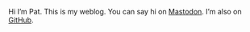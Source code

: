 Hi I’m Pat. This is my weblog. You can say hi on
[Mastodon](https://mastodon.social/@fancypat). I’m also on
[GitHub](https://github.com/nakajima).

